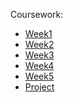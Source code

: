 Coursework: 
* [Week1](https://github.com/Mahendra687/Week1_Coding)
* [Week2](https://github.com/Mahendra687/Week2_coding)
* [Week3]()
* [Week4]()
* [Week5]()
* [Project]()
